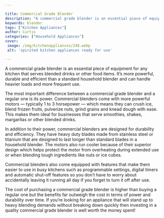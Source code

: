 ```yaml
---

title: Commercial Grade Blender
description: "A commercial grade blender is an essential piece of equipment for any kitchen that serves blended drinks or other food items. It’s...get more detail"
keywords: blender
tags: ["Kitchen Appliances"]
author: Curtis
categories: ["Household Appliances"]
cover: 
 image: /img/kitchenappliances/248.webp
 alt: 'spirited kitchen appliances ready for use'

---
```


A commercial grade blender is an essential piece of equipment for any kitchen that serves blended drinks or other food items. It’s more powerful, durable and efficient than a standard household blender and can handle heavier loads and more frequent use.

The most important difference between a commercial grade blender and a regular one is its power. Commercial blenders come with more powerful motors — typically 1 to 3 horsepower — which means they can crush ice, blend frozen fruits, pulverize nuts, grind grains and knead dough with ease. This makes them ideal for businesses that serve smoothies, shakes, margaritas or other blended drinks. 

In addition to their power, commercial blenders are designed for durability and efficiency. They have heavy duty blades made from stainless steel or titanium that are designed to last longer than standard blades in a household blender. The motors also run cooler because of their superior design which helps protect the motor from overheating during extended use or when blending tough ingredients like nuts or ice cubes. 

Commercial blenders also come equipped with features that make them easier to use in busy kitchens such as programmable settings, digital timers and automatic shut-off features so you don’t have to worry about accidentally leaving it running all day if you forget to turn it off after use. 

The cost of purchasing a commercial grade blender is higher than buying a regular one but the benefits far outweigh the cost in terms of power and durability over time. If you’re looking for an appliance that will stand up to heavy blending demands without breaking down quickly then investing in a quality commercial grade blender is well worth the money spent!
